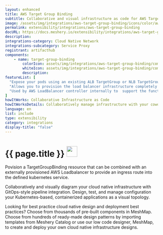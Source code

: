 ```yaml
---
layout: enhanced
title: AWS Target Group Binding
subtitle: Collaborative and visual infrastructure as code for AWS Target Group Binding
image: /assets/img/integrations/aws-target-group-binding/icons/color/aws-target-group-binding-color.svg
permalink: extensibility/integrations/aws-target-group-binding
docURL: https://docs.meshery.io/extensibility/integrations/aws-target-group-binding
description: 
integrations-category: Cloud Native Network
integrations-subcategory: Service Proxy
registrant: artifacthub
components: 
	- name: target-group-binding
		colorIcon: assets/img/integrations/aws-target-group-binding/components/target-group-binding/icons/color/target-group-binding-color.svg
		whiteIcon: assets/img/integrations/aws-target-group-binding/components/target-group-binding/icons/white/target-group-binding-white.svg
		description: 
featureList: [
  "Expose your pods using an existing ALB TargetGroup or NLB TargetGroup.",
  "Allows you to provision the load balancer infrastructure completely outside of Kubernetes.",
  "Used by AWS LoadBalancer controller internally to  support the functionality for Ingress and Service resource as well."
]
howItWorks: Collaborative Infrastructure as Code
howItWorksDetails: Collaboratively manage infrastructure with your coworkers synchronously sharing the same designs.
language: en
list: include
type: extensibility
category: integrations
display-title: "false"
---
```

<h1>{{ page.title }} <img src="{{ page.image }}" style="width: 35px; height: 35px;" /></h1>

<p>
Povision a TargetGroupBinding resource that can be combined with an externally provisioned AWS Loadbalancer to provide an ingress route into the defined kubernetes service.
</p>
<p>
    Collaboratively and visually diagram your cloud native infrastructure with GitOps-style pipeline integration. Design, test, and manage configuration your Kubernetes-based, containerized applications as a visual topology.
</p>
<p>
    Looking for best practice cloud native design and deployment best practices? Choose from thousands of pre-built components in MeshMap. Choose from hundreds of ready-made design patterns by importing templates from Meshery Catalog or use our low code designer, MeshMap, to create and deploy your own cloud native infrastructure designs.
</p>
